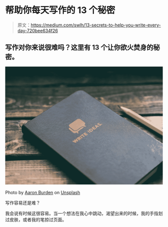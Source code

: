 # 帮助你每天写作的 13 个秘密

> 原文：<https://medium.com/swlh/13-secrets-to-help-you-write-every-day-720bee634f26>

## 写作对你来说很难吗？这里有 13 个让你欲火焚身的秘密。

![](img/b84a97a0bb889d6c8913a28442096608.png)

Photo by [Aaron Burden](https://unsplash.com/photos/AXqMy8MSSdk?utm_source=unsplash&utm_medium=referral&utm_content=creditCopyText) on [Unsplash](https://unsplash.com/search/photos/ideas?utm_source=unsplash&utm_medium=referral&utm_content=creditCopyText)

写作容易还是难？

我会说有时候这很容易。当一个想法在我心中跳动，渴望出来的时候，我的手指划过皮肤，或者我的笔掠过页面。